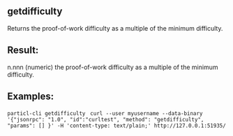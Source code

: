 ## getdifficulty

Returns the proof-of-work difficulty as a multiple of the minimum difficulty.

## Result:
n.nnn       (numeric) the proof-of-work difficulty as a multiple of the minimum difficulty.

## Examples:
`particl-cli getdifficulty `
`curl --user myusername --data-binary '{"jsonrpc": "1.0", "id":"curltest", "method": "getdifficulty", "params": [] }' -H 'content-type: text/plain;' http://127.0.0.1:51935/`
